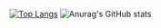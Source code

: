 [![Top Langs](https://github-readme-stats.vercel.app/api/top-langs/?username=BigLad23&langs_count=8)](https://github.com/anuraghazra/github-readme-stats) ![Anurag's GitHub stats](https://github-readme-stats.vercel.app/api?username=BigLad23&show_icons=true&theme=dracula) 
